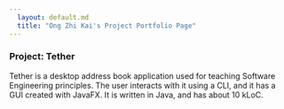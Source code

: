 ```yaml
---
  layout: default.md
  title: "Ong Zhi Kai's Project Portfolio Page"
---
```


### Project: Tether

Tether is a desktop address book application used for teaching Software Engineering principles. The user interacts with it using a CLI, and it has a GUI created with JavaFX. It is written in Java, and has about 10 kLoC.


